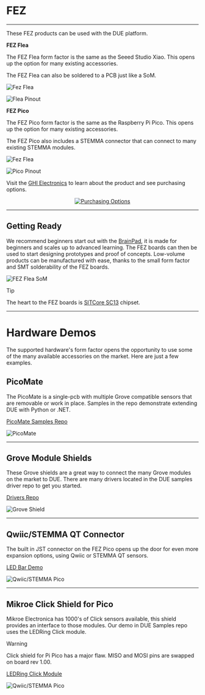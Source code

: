 # FEZ
---
These FEZ products can be used with the DUE platform.

**FEZ Flea**

The FEZ Flea form factor is the same as the Seeed Studio Xiao. This opens up the option for many existing accessories. 

The FEZ Flea can also be soldered to a PCB just like a SoM.

![Fez Flea](images/fez-flea.png) 

![Flea Pinout](images/flea-due-pinout.png) 

**FEZ Pico**

The FEZ Pico form factor is the same as the Raspberry Pi Pico. This opens up the option for many existing accessories.

The FEZ Pico also includes a STEMMA connector that can connect to many existing STEMMA modules. 

![Fez Flea](images/fez-pico.png) 

![Pico Pinout](images/pico-due-pinout.png)

Visit the [GHI Electronics](https://www.ghielectronics.com/sitcore/sbc/) to learn about the product and see purchasing options.

<div style="text-align: center;">

[![Purchasing Options](images/btn-buy.png)](https://www.ghielectronics.com/sitcore/sbc/)

</div>

---

## Getting Ready

We recommend beginners start out with the [BrainPad](brainpad.md), it is made for beginners and scales up to advanced learning. The FEZ boards can then be used to start designing prototypes and proof of concepts. Low-volume products can be manufactured with ease, thanks to the small form factor and SMT solderability of the FEZ boards. 

![FEZ Flea SoM](images/flea-som.jpg) 

> [!TIP]
> The heart to the FEZ boards is [SITCore SC13](https://www.ghielectronics.com/sitcore/) chipset.

---

# Hardware Demos

The supported hardware's form factor opens the opportunity to use some of the many available accessories on the market. Here are just a few examples. 

## PicoMate

The PicoMate is a single-pcb with multiple Grove compatible sensors that are removable or work in place. Samples in the repo demonstrate extending DUE with Python or .NET. 

[PicoMate Samples Repo](https://github.com/ghi-electronics/due-samples/tree/main/PicoMate)

![PicoMate](images/pico-mate.gif) 

---

## Grove Module Shields

These Grove shields are a great way to connect the many Grove modules on the market to DUE. There are many drivers located in the DUE samples driver repo to get you started.

[Drivers Repo](https://github.com/ghi-electronics/due-samples/tree/main/Drivers)

![Grove Shield](images/grove-shields.png) 



---

## Qwiic/STEMMA QT Connector

The built in JST connector on the FEZ Pico opens up the door for even more expansion options, using Qwiic or STEMMA QT sensors.

[LED Bar Demo](https://github.com/ghi-electronics/due-samples/tree/main/Drivers/LedBar)

![Qwiic/STEMMA Pico](images/qwiic-connector.gif) 

---

## Mikroe Click Shield for Pico

Mikroe Electronica has 1000's of Click sensors available, this shield provides an interface to those modules. Our demo in DUE Samples repo uses the LEDRing Click module. 

> [!Warning] 
>  Click shield for Pi Pico has a major flaw. MISO and MOSI pins are swapped on board rev 1.00.

[LEDRing Click Module](https://github.com/ghi-electronics/due-samples/tree/main/Drivers/LedRingClick)

![Qwiic/STEMMA Pico](images/click-shield.gif) 